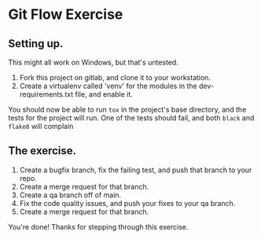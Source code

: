 # Git Flow Exercise

## Setting up.

This might all work on Windows, but that's untested.

1. Fork this project on gitlab, and clone it to your workstation.
1. Create a virtualenv called 'venv' for the modules in the dev-requirements.txt file, and enable it.

You should now be able to run `tox` in the project's base directory, and the tests for the project will run. One of the tests should fail, and both `black` and `flake8` will complain

## The exercise.

1. Create a bugfix branch, fix the failing test, and push that branch to your repo.
1. Create a merge request for that branch.
1. Create a qa branch off of main.
1. Fix the code quality issues, and push your fixes to your qa branch.
1. Create a merge request for that branch.

You're done! Thanks for stepping through this exercise.
